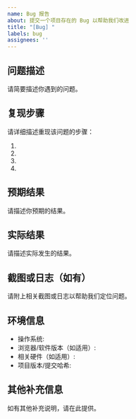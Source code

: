 ```yaml
---
name: Bug 报告
about: 提交一个项目存在的 Bug 以帮助我们改进
title: "[Bug] "
labels: bug
assignees: ''
---
```


## 问题描述

请简要描述你遇到的问题。

## 复现步骤

请详细描述重现该问题的步骤：

1.
2.
3.
4.

## 预期结果

请描述你预期的结果。

## 实际结果

请描述实际发生的结果。

## 截图或日志（如有）

请附上相关截图或日志以帮助我们定位问题。

## 环境信息

- 操作系统:
- 浏览器/软件版本（如适用）:
- 相关硬件（如适用）:
- 项目版本/提交哈希:

## 其他补充信息

如有其他补充说明，请在此提供。
